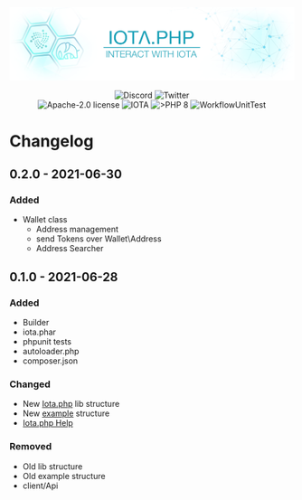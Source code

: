 ![IOTA.php](./help/images/IOTA_PHP_Banner_Interact.png)

<p style="text-align:center;">
  <a href="https://discord.iota.org/" style="text-decoration:none;"><img src="https://img.shields.io/badge/Discord-9cf.svg?style=social&logo=discord" alt="Discord"></a>
  <a href="https://twitter.com/IOTAphp/" style="text-decoration:none;"><img src="https://img.shields.io/badge/Twitter-9cf.svg?style=social&logo=twitter" alt="Twitter"></a>
  <br>
  <a href="https://github.com/iota-community/iota.php/LICENSE" style="text-decoration:none;"><img src="https://img.shields.io/badge/license-Apache--2.0-green?style=flat-square" alt="Apache-2.0 license"></a>
  <a href="https://www.iota.org/" style="text-decoration:none;"><img src="https://img.shields.io/badge/IOTA-lightgrey?style=flat&logo=iota" alt="IOTA"></a>
  <a href="https://www.php.net/" style="text-decoration:none;"><img src="https://img.shields.io/badge/PHP->= 8.x-blue?style=flat-square" alt=">PHP 8"></a>
  <img src="https://github.com/iota-community/iota.php/actions/workflows/phpunit.yml/badge.svg" alt="WorkflowUnitTest">
</p>

# Changelog

## 0.2.0 - 2021-06-30

### Added

- Wallet class
    - Address management
    - send Tokens over Wallet\Address 
    - Address Searcher

## 0.1.0 - 2021-06-28

### Added

- Builder
- iota.phar
- phpunit tests
- autoloader.php
- composer.json

### Changed

- New [Iota.php](https://github.com/iota-community/iota.php) lib structure
- New [example](./examples) structure
- [Iota.php Help](./help/000_index.md)

### Removed

- Old lib structure
- Old example structure
- client/Api